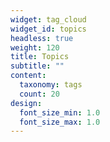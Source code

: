 ```yaml
---
widget: tag_cloud
widget_id: topics
headless: true
weight: 120
title: Topics
subtitle: ""
content:
  taxonomy: tags
  count: 20
design:
  font_size_min: 1.0
  font_size_max: 1.0
---
```

